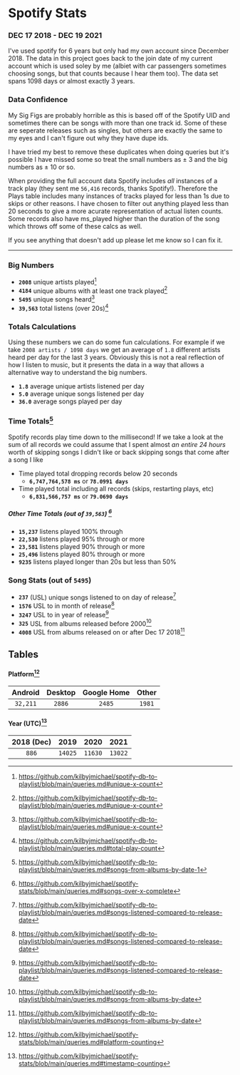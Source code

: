 # Spotify Stats
### DEC 17 2018 - DEC 19 2021

I've used spotify for 6 years but only had my own account since December 2018. The data in this project goes back to the join date of my current account which is used soley by me (albiet with car passengers sometimes choosing songs, but that counts because I hear them too). The data set spans 1098 days or almost exactly 3 years.

### Data Confidence 

My Sig Figs are probably horrible as this is based off of the Spotify UID and sometimes there can be songs with more than one track id. Some of these are seperate releases such as singles, but others are exactly the same to my eyes and I can't figure out why they have dupe ids. 

I have tried my best to remove these duplicates when doing queries but it's possible I have missed some so treat the small numbers as ± 3 and the big numbers as ± 10 or so.

When providing the full account data Spotify includes _all_ instances of a track play (they sent me `56,416` records, thanks Spotify!). Therefore the Plays table includes many instances of tracks played for less than 1s due to skips or other reasons. I have chosen to filter out anything played less than 20 seconds to give a more acurate representation of actual listen counts. Some records also have ms_played higher than the duration of the song which throws off some of these calcs as well.

If you see anything that doesn't add up please let me know so I can fix it.

------

### Big Numbers

+ **`2008`** unique artists played[^uniqueX]
+ **`4184`** unique albums with at least one track played[^uniqueX]
+ **`5495`** unique songs heard[^uniqueX]
+ **`39,563`** total listens (over 20s)[^playcount]

### Totals Calculations

Using these numbers we can do some fun calculations. For example if we take `2008 artists / 1098 days` we get an average of `1.8` different artists heard per day for the last 3 years. Obviously this is not a real reflection of how I listen to music, but it presents the data in a way that allows a alternative way to understand the big numbers.

+ **`1.8`** average unique artists listened per day
+ **`5.0`** average unique songs listened per day
+ **`36.0`** average songs played per day

### Time Totals[^msquery]

Spotify records play time down to the millisecond! If we take a look at the sum of all records we could assume that I spent almost _an entire 24 hours_ worth of skipping songs I didn't like or back skipping songs that come after a song I like

+ Time played total dropping records below 20 seconds
  + **`6,747,764,578 ms`** or **`78.0991 days`**
+ Time played total including all records (skips, restarting plays, etc)
  + **`6,831,566,757 ms`** or **`79.0690 days`**

##### Other Time Totals (out of `39,563`) [^msx%]
+ **`15,237`** listens played 100% through
+ **`22,530`** listens played 95% through or more
+ **`23,581`** listens played 90% through or more
+ **`25,496`** listens played 80% through or more
+ **`9235`** listens played longer than 20s but less than 50%


### Song Stats (out of `5495`)

+ **`237`** (USL) unique songs listened to on day of release[^reldate]
+ **`1576`** USL to in month of release[^reldate]
+ **`3247`** USL to in year of release[^reldate]
+ **`325`**  USL from albums released before 2000[^byXdate]
+ **`4008`** USL from albums released on or after Dec 17 2018[^byXdate]


## Tables

#### Platform[^platform]

| Android  | Desktop | Google Home | Other |
| :---:  | :---:  | :---:  | :---:  |
| `32,211` | `2886`  |  `2485` | `1981` |

#### Year (UTC)[^yearcount]
| 2018 (Dec)  | 2019 | 2020 | 2021 |
| :---:  | :---:  | :---:  | :---:  |
| `886` | `14025`  |  `11630` | `13022` |










[^playcount]: https://github.com/kilbyjmichael/spotify-db-to-playlist/blob/main/queries.md#total-play-count
[^reldate]: https://github.com/kilbyjmichael/spotify-db-to-playlist/blob/main/queries.md#songs-listened-compared-to-release-date
[^uniqueX]: https://github.com/kilbyjmichael/spotify-db-to-playlist/blob/main/queries.md#unique-x-count
[^byXdate]: https://github.com/kilbyjmichael/spotify-db-to-playlist/blob/main/queries.md#songs-from-albums-by-date
[^msquery]: https://github.com/kilbyjmichael/spotify-db-to-playlist/blob/main/queries.md#songs-from-albums-by-date-1
[^msx%]: https://github.com/kilbyjmichael/spotify-stats/blob/main/queries.md#songs-over-x-complete
[^platform]: https://github.com/kilbyjmichael/spotify-stats/blob/main/queries.md#platform-counting
[^yearcount]: https://github.com/kilbyjmichael/spotify-stats/blob/main/queries.md#timestamp-counting

